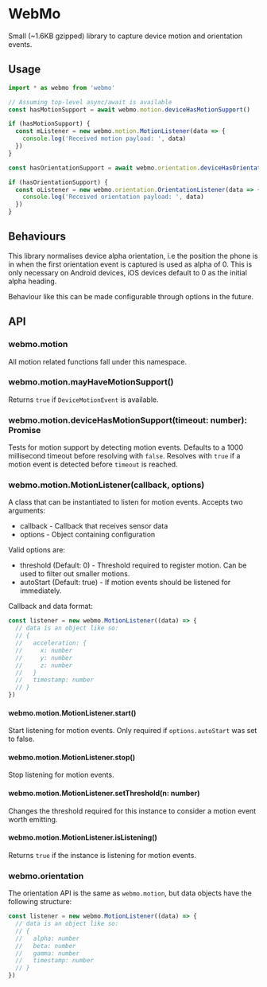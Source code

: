 # WebMo

Small (~1.6KB gzipped) library to capture device motion and orientation events. 

## Usage

```ts
import * as webmo from 'webmo'

// Assuming top-level async/await is available
const hasMotionSupport = await webmo.motion.deviceHasMotionSupport()

if (hasMotionSupport) {
  const mListener = new webmo.motion.MotionListener(data => {
    console.log('Received motion payload: ', data)
  })
}

const hasOrientationSupport = await webmo.orientation.deviceHasOrientationSupport()

if (hasOrientationSupport) {
  const oListener = new webmo.orientation.OrientationListener(data => {
    console.log('Received orientation payload: ', data)
  })
}
```

## Behaviours

This library normalises device alpha orientation, i.e the position the phone is in when the first
orientation event is captured is used as alpha of 0. This is only necessary on Android devices, iOS devices default to 0 as the initial alpha heading.

Behaviour like this can be made configurable through options in the future.

## API

### webmo.motion

All motion related functions fall under this namespace.

### webmo.motion.mayHaveMotionSupport()

Returns `true` if `DeviceMotionEvent` is available.

### webmo.motion.deviceHasMotionSupport(timeout: number): Promise<boolean>

Tests for motion support by detecting motion events. Defaults to a 1000 millisecond timeout before resolving with `false`. Resolves with `true` if a motion event is detected before `timeout` is reached.

### webmo.motion.MotionListener(callback, options)

A class that can be instantiated to listen for motion events. Accepts two arguments:

* callback - Callback that receives sensor data
* options - Object containing configuration

Valid options are:

* threshold (Default: 0) - Threshold required to register motion. Can be used to filter out smaller motions.
* autoStart (Default: true) - If motion events should be listened for immediately.

Callback and data format:

```ts
const listener = new webmo.MotionListener((data) => {
  // data is an object like so:
  // {
  //   acceleration: {
  //     x: number
  //     y: number
  //     z: number
  //   }
  //   timestamp: number
  // }
})
```

#### webmo.motion.MotionListener.start()

Start listening for motion events. Only required if `options.autoStart` was set to false.

#### webmo.motion.MotionListener.stop()

Stop listening for motion events.

#### webmo.motion.MotionListener.setThreshold(n: number)

Changes the threshold required for this instance to consider a motion event worth emitting.

#### webmo.motion.MotionListener.isListening()

Returns `true` if the instance is listening for motion events.

### webmo.orientation

The orientation API is the same as `webmo.motion`, but data objects have the following structure:

```ts
const listener = new webmo.MotionListener((data) => {
  // data is an object like so:
  // {
  //   alpha: number
  //   beta: number
  //   gamma: number
  //   timestamp: number
  // }
})
```
